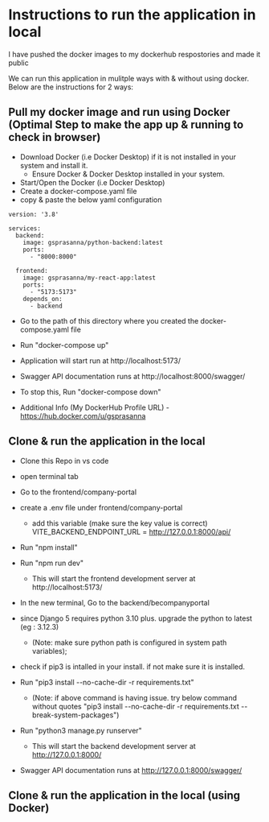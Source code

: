 # Instructions to run the application in local

I have pushed the docker images to my dockerhub respostories and made it public

We can run this application in mulitple ways with & without using docker. Below are the instructions for 2 ways:

## Pull my docker image and run using Docker (Optimal Step to make the app up & running to check in browser)

- Download Docker (i.e Docker Desktop) if it is not installed in your system and install it.
  - Ensure Docker & Docker Desktop installed in your system.
- Start/Open the Docker (i.e Docker Desktop)
- Create a docker-compose.yaml file
- copy & paste the below yaml configuration

```
version: '3.8'

services:
  backend:
    image: gsprasanna/python-backend:latest
    ports:
      - "8000:8000"

  frontend:
    image: gsprasanna/my-react-app:latest
    ports:
      - "5173:5173"
    depends_on:
      - backend
```
- Go to the path of this directory where you created the docker-compose.yaml file
- Run "docker-compose up"

- Application will start run at http://localhost:5173/
- Swagger API documentation runs at http://localhost:8000/swagger/

- To stop this, Run "docker-compose down"

- Additional Info (My DockerHub Profile URL) - https://hub.docker.com/u/gsprasanna

## Clone & run the application in the local

- Clone this Repo in vs code
- open terminal tab
- Go to the frontend/company-portal
- create a .env file under frontend/company-portal
  - add this variable (make sure the key value is correct)
      VITE_BACKEND_ENDPOINT_URL = http://127.0.0.1:8000/api/
- Run "npm install"
- Run "npm run dev"
    - This will start the frontend development server at http://localhost:5173/
  
- In the new terminal, Go to the backend/becompanyportal
- since Django 5 requires python 3.10 plus. upgrade the python to latest (eg : 3.12.3)
    - (Note: make sure python path is configured in system path variables);
- check if pip3 is intalled in your install. if not make sure it is installed.
- Run "pip3 install --no-cache-dir -r requirements.txt"
    - (Note: if above command is having issue. try below command without quotes
        "pip3 install --no-cache-dir -r requirements.txt --break-system-packages")
- Run "python3 manage.py runserver"
    - This will start the backend development server at http://127.0.0.1:8000/
- Swagger API documentation runs at http://127.0.0.1:8000/swagger/

## Clone & run the application in the local (using Docker)

